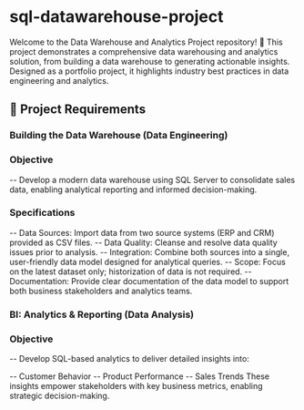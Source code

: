 # sql-datawarehouse-project
Welcome to the Data Warehouse and Analytics Project repository! 🚀
This project demonstrates a comprehensive data warehousing and analytics solution, from building a data warehouse to generating actionable insights. Designed as a portfolio project, it highlights industry best practices in data engineering and analytics.

## 🚀 Project Requirements
### Building the Data Warehouse (Data Engineering)
### Objective
-- Develop a modern data warehouse using SQL Server to consolidate sales data, enabling analytical reporting and informed decision-making.

### Specifications
-- Data Sources: Import data from two source systems (ERP and CRM) provided as CSV files.
-- Data Quality: Cleanse and resolve data quality issues prior to analysis.
-- Integration: Combine both sources into a single, user-friendly data model designed for analytical queries.
-- Scope: Focus on the latest dataset only; historization of data is not required.
-- Documentation: Provide clear documentation of the data model to support both business stakeholders and analytics teams.
### BI: Analytics & Reporting (Data Analysis)
### Objective
-- Develop SQL-based analytics to deliver detailed insights into:

-- Customer Behavior
-- Product Performance
-- Sales Trends
These insights empower stakeholders with key business metrics, enabling strategic decision-making.
